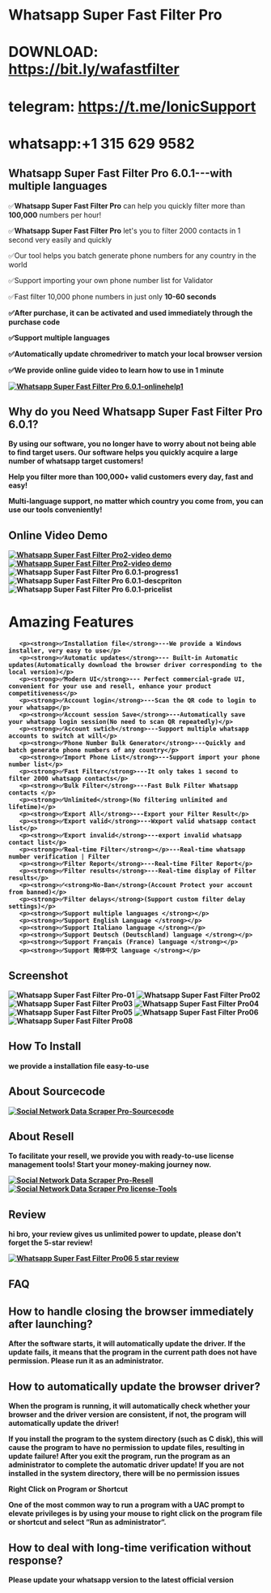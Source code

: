  # Whatsapp Super Fast Filter Pro

# DOWNLOAD: https://bit.ly/wafastfilter

# telegram: https://t.me/IonicSupport
# whatsapp:+1 315 629 9582

 <h2><strong>Whatsapp Super Fast Filter Pro 6.0.1---with multiple languages</strong></h2>
<p>✅<strong>Whatsapp Super Fast Filter Pro</strong> can help you quickly filter more than <strong>100,000</strong> numbers per hour!</p>
<p>✅<strong>Whatsapp Super Fast Filter Pro</strong> let's you to filter 2000 contacts in 1 second very easily and quickly</p>
<p>✅Our tool helps you batch generate phone numbers for any country in the world</p>
<p>✅Support importing your own phone number list for Validator</p>
<p>✅Fast filter 10,000 phone numbers in just only <strong>10-60 seconds</strong></p>
<p><strong>✅After purchase, it can be activated and used immediately through the <strong>purchase code</strong></p>
<p><strong>✅Support multiple languages </strong></p>
<p>✅Automatically update chromedriver to match your local browser version</p>
<p>✅We provide online guide video to learn <strong>how to use in 1 minute</strong></p>


 <a href="https://api.whatsapp.com/send/?phone=85265898516"  target="_blank">
  <img src="https://i.ibb.co/4m4HMPR/onlinehelp1.png" alt="Whatsapp Super Fast Filter Pro 6.0.1-onlinehelp1" border="0"/>
 </a>
 
<h2><strong>Why do you Need Whatsapp Super Fast Filter Pro 6.0.1?</strong></h2>
<p>By using our software, you no longer have to worry about not being able to find target users. Our software helps you quickly acquire 
a large number of whatsapp target customers!</p>
<p>Help you filter more than 100,000+ valid customers every day, fast and easy!</p>
<p>Multi-language support, no matter which country you come from, you can use our tools conveniently!</p>

  
<h2><strong>Online Video Demo</strong></h2>
  <a href="https://youtu.be/OH-6VRrC1x0" target="_blank">
     <img src="https://i.ibb.co/xzxBQWw/ytbdemo.png" alt="Whatsapp Super Fast Filter Pro2-video demo" />
  </a>
  <a href="https://youtu.be/OH-6VRrC1x0" target="_blank">
       <img src="https://i.ibb.co/S0yZv2r/watchbtn.jpg" alt="Whatsapp Super Fast Filter Pro2-video demo" />
  </a>

<img src="https://i.ibb.co/CKKm8Ph/progress1.png" alt="Whatsapp Super Fast Filter Pro 6.0.1-progress1" border="0"/>

<img src="https://i.ibb.co/Q8mDPGN/descpriton.png" alt="Whatsapp Super Fast Filter Pro 6.0.1-descpriton" border="0"/>
<img src="https://i.ibb.co/JK93n7m/pricelist.png" alt="Whatsapp Super Fast Filter Pro 6.0.1-pricelist" border="0"/>


 # Amazing Features 
 
       <p><strong>✅Installation file</strong>---We provide a Windows installer, very easy to use</p>
	   <p><strong>✅Automatic updates</strong>--- Built-in Automatic updates(Automatically download the browser driver corresponding to the local version)</p>
	   <p><strong>✅Modern UI</strong>--- Perfect commercial-grade UI, convenient for your use and resell, enhance your product competitiveness</p>
	   <p><strong>✅Account login</strong>---Scan the QR code to login to your whatsapp</p>
	   <p><strong>✅Account session Save</strong>---Automatically save your whatsapp login session(No need to scan QR repeatedly)</p>
	   <p><strong>✅Account swtich</strong>---Support multiple whatsapp accounts to switch at will</p>
	   <p><strong>✅Phone Number Bulk Generator</strong>---Quickly and batch generate phone numbers of any country</p>
	   <p><strong>✅Import Phone List</strong>---Support import your phone number list</p>
	   <p><strong>✅Fast Filter</strong>---It only takes 1 second to filter 2000 whatsapp contacts</p>
	   <p><strong>✅Bulk Filter</strong>---Fast Bulk Filter Whatsapp contacts </p>
	   <p><strong>✅Unlimited</strong>(No filtering unlimited and lifetime)</p>
	   <p><strong>✅Export All</strong>---Export your Filter Result</p>
	   <p><strong>✅Export valid</strong>---Wxport valid whatsapp contact list</p>
	   <p><strong>✅Export invalid</strong>---export invalid whatsapp contact list</p>
       <p><strong>✅Real-time Filter</strong></p>---Real-time whatsapp number verification | Filter
	   <p><strong>✅Filter Report</strong>---Real-time Filter Report</p>
	   <p><strong>✅Filter results</strong>---Real-time display of Filter results</p>
	   <p><strong>✅<strong>No-Ban</strong>(Account Protect your account from banned)</p>
	   <p><strong>✅Filter delays</strong>(Support custom filter delay settings)</p>
	   <p><strong>✅Support multiple languages </strong></p>
	   <p><strong>✅Support English Language </strong></p>
	   <p><strong>✅Support Italiano language </strong></p>
	   <p><strong>✅Support Deutsch (Deutschland) language </strong></p>
	   <p><strong>✅Support Français (France) language </strong></p>
	   <p><strong>✅Support 简体中文 language </strong></p>
 

<h2><strong>Screenshot</strong></h2>
<img src="https://i.ibb.co/QnDJ5Mh/01.png" alt="Whatsapp Super Fast Filter Pro-01" border="0">
<img src="https://i.ibb.co/LZ7VgD5/02.png" alt="Whatsapp Super Fast Filter Pro02" border="0">
<img src="https://i.ibb.co/1T9frTR/03.png" alt="Whatsapp Super Fast Filter Pro03" border="0">
<img src="https://i.ibb.co/BqMGJjL/04.png" alt="Whatsapp Super Fast Filter Pro04" border="0">
<img src="https://i.ibb.co/jy7dd9y/05.png" alt="Whatsapp Super Fast Filter Pro05" border="0">
<img src="https://i.ibb.co/YQ3k2ZS/06.png" alt="Whatsapp Super Fast Filter Pro06" border="0">
<img src="https://i.ibb.co/BKZbd6V/08.png" alt="Whatsapp Super Fast Filter Pro08" border="0">


<h2><strong> How To Install</strong></h2>
<p>we provide a installation file  easy-to-use</p>

 <h2><strong>About Sourcecode</strong></h2>
 <a href="https://t.me/IonicSupport" rel="nofollow" target="_blank">
      <img src="https://i.ibb.co/G986kks/sourcecode.png" alt="Social Network Data Scraper Pro-Sourcecode" border="0"/>
 </a>


<h2><strong>About Resell</strong></h2>
<p>To facilitate your resell, we provide you with <strong>ready-to-use license management tools! 
 Start your money-making journey now.</strong></p>
 <a href="https://t.me/IonicSupport" rel="nofollow" target="_blank">
      <img src="https://i.ibb.co/0G3WGzH/resell.png" alt="Social Network Data Scraper Pro-Resell" border="0"/>
 </a>
  <a href="https://t.me/IonicSupport" rel="nofollow">
    <img src="https://i.ibb.co/FzhZN8L/license-Tools.png" alt="Social Network Data Scraper Pro license-Tools" border="0">
  </a>
  
 <h2><strong>Review</strong></h2>
<p>hi bro, your review gives us<strong> unlimited power to update</strong>, please don't forget the <strong>5-star review!</strong></p>
  <a href="https://codecanyon.net/item/whatsapp-super-fast-filter-pro/reviews/40995521" rel="nofollow">
   <img src="https://i.ibb.co/fCMcDQh/review.png" alt="Whatsapp Super Fast Filter Pro06 5 star review" border="0"/>
  </a>

 <h2><strong>FAQ</strong></h2>
 <h2><strong>How to handle closing the browser immediately after launching?</strong></h2>
 <p>After the software starts, it will automatically update the driver. If the update fails, it means that the program in the current path does not have permission. 
 Please run it as an administrator.</p>
  <h2><strong>How to automatically update the browser driver?</strong></h2>
 <p>When the program is running, it will automatically check whether your browser and the driver version are consistent, if not, the program will automatically update the driver!

If you install the program to the system directory (such as C disk), this will cause the program to have no permission to update files, resulting in update failure! After you exit the program, run the program as an administrator to complete the automatic driver update! If you are not installed in the system directory, there will be no permission issues

Right Click on Program or Shortcut

One of the most common way to run a program with a UAC prompt to elevate privileges is by using your mouse to right click on the program file or shortcut and select “Run as administrator“.</p>

<h2><strong>How to deal with long-time verification without response?</strong></h2>
<p>Please update your whatsapp version to the latest official version</P>

 
 

 

 
 
 
